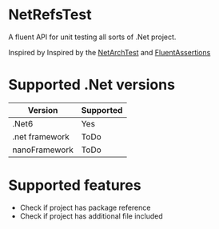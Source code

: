 # NetRefsTest
A fluent API for unit testing all sorts of .Net project. 

Inspired by Inspired by the [NetArchTest](https://github.com/BenMorris/NetArchTest) and [FluentAssertions](https://github.com/fluentassertions/fluentassertions)

# Supported .Net versions

| Version | Supported |
|---------|-----------|
| .Net6   | Yes       |
| .net framework   | ToDo       |
| nanoFramework   | ToDo       |

# Supported features
- Check if project has package reference
- Check if project has additional file included
